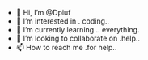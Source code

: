 - 👋 Hi, I’m @Dpiuf
- 👀 I’m interested in . coding..
- 🌱 I’m currently learning .. everything.
- 💞️ I’m looking to collaborate on .help..
- 📫 How to reach me .for help..

<!---
Dpiuf/Dpiuf is a ✨ special ✨ repository because its `README.md` (this file) appears on your GitHub profile.
You can click the Preview link to take a look at your changes.
--->
